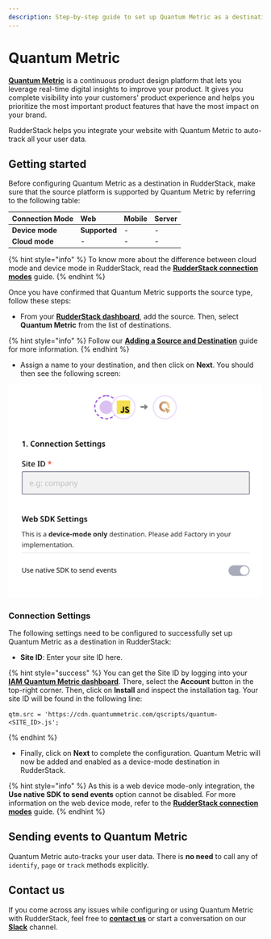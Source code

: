 ```yaml
---
description: Step-by-step guide to set up Quantum Metric as a destination in RudderStack.
---
```


# Quantum Metric

[**Quantum Metric**](https://www.quantummetric.com/) is a continuous product design platform that lets you leverage real-time digital insights to improve your product. It gives you complete visibility into your customers' product experience and helps you prioritize the most important product features that have the most impact on your brand.

RudderStack helps you integrate your website with Quantum Metric to auto-track all your user data.

## Getting started

Before configuring Quantum Metric as a destination in RudderStack, make sure that the source platform is supported by Quantum Metric by referring to the following table:

| **Connection Mode** | **Web** | **Mobile** | **Server** |
| :--- | :--- | :--- | :--- |
| **Device mode** | **Supported** | - | - |
| **Cloud mode** | - | - | - |

{% hint style="info" %}
To know more about the difference between cloud mode and device mode in RudderStack, read the [**RudderStack connection modes**](https://docs.rudderstack.com/get-started/rudderstack-connection-modes) guide.
{% endhint %}

Once you have confirmed that Quantum Metric supports the source type, follow these steps:

* From your [**RudderStack dashboard**](https://app.rudderlabs.com/), add the source. Then, select **Quantum Metric** from the list of destinations.

{% hint style="info" %}
Follow our [**Adding a Source and Destination**](https://docs.rudderstack.com/getting-started/adding-source-and-destination-rudderstack) guide for more information.
{% endhint %}

* Assign a name to your destination, and then click on **Next**. You should then see the following screen:

![Quantum Metric Connection Settings](../../.gitbook/assets/quantum-metric.png)

### Connection Settings

The following settings need to be configured to successfully set up Quantum Metric as a destination in RudderStack:

* **Site ID**: Enter your site ID here.

{% hint style="success" %}
You can get the Site ID by logging into your [**IAM Quantum Metric dashboard**](https://iam.quantummetric.com/). There, select the **Account** button in the top-right corner. Then, click on **Install** and inspect the installation tag. Your site ID will be found in the following line:

```text
qtm.src = 'https://cdn.quantummetric.com/qscripts/quantum-<SITE_ID>.js';
```
{% endhint %}

* Finally, click on **Next** to complete the configuration. Quantum Metric will now be added and enabled as a device-mode destination in RudderStack.

{% hint style="info" %}
As this is a web device mode-only integration, the **Use native SDK to send events** option cannot be disabled. For more information on the web device mode, refer to the [**RudderStack connection modes**](https://docs.rudderstack.com/get-started/rudderstack-connection-modes) guide.
{% endhint %}

## Sending events to Quantum Metric

Quantum Metric auto-tracks your user data. There is **no need** to call any of `identify`, `page` or `track` methods explicitly.

## Contact us

If you come across any issues while configuring or using Quantum Metric with RudderStack, feel free to [**contact us**](mailto:%20docs@rudderstack.com) or start a conversation on our [**Slack**](https://rudderstack.com/join-rudderstack-slack-community) channel.

